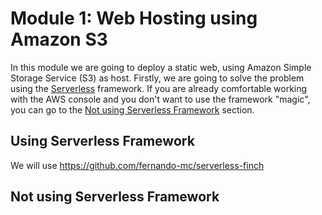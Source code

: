 # Module 1: Web Hosting using Amazon S3

In this module we are going to deploy a static web, using Amazon Simple Storage Service (S3) as host. Firstly, we are going to solve the problem using the [Serverless](https://serverless.com/) framework. If you are already comfortable working with the AWS console and you don't want to use the framework "magic", you can go to the [Not using Serverless Framework](#not-using-serverless-framework) section.

## Using Serverless Framework


We will use https://github.com/fernando-mc/serverless-finch


## Not using Serverless Framework
